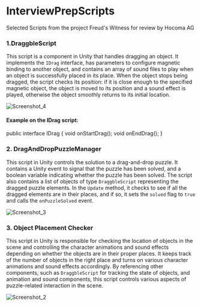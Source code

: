 # InterviewPrepScripts
Selected Scripts from the project Freud's Witness for review by Hocoma AG

### 1.DraggbleScript

This script is a component in Unity that handles dragging an object. It implements the `IDrag` interface, has parameters to configure magnetic binding to another object, and contains an array of sound files to play when an object is successfully placed in its place.
When the object stops being dragged, the script checks its position: if it is close enough to the specified magnetic object, the object is moved to its position and a sound effect is played, otherwise the object smoothly returns to its initial location.

![Screenshot_4](https://github.com/agatatelesh/InterviewPrepScripts/assets/41807041/bb6e17a6-5dfa-4fa4-a794-49274c5f53d6)

#### Example on the IDrag script:

public interface IDrag {
    void onStartDrag();
    void onEndDrag();
}

### 2. DragAndDropPuzzleManager

This script in Unity controls the solution to a drag-and-drop puzzle. It contains a Unity event to signal that the puzzle has been solved, and a boolean variable indicating whether the puzzle has been solved. The script also contains a list of objects of type `DraggbleScript` representing the dragged puzzle elements. In the `Update` method, it checks to see if all the dragged elements are in their places, and if so, it sets the `solved` flag to `true` and calls the `onPuzzleSolved` event.

![Screenshot_3](https://github.com/agatatelesh/InterviewPrepScripts/assets/41807041/1f298b66-235c-4831-9447-0483086ebd80)

### 3. Object Placement Checker

This script in Unity is responsible for checking the location of objects in the scene and controlling the character animations and sound effects depending on whether the objects are in their proper places. It keeps track of the number of objects in the right place and turns on various character animations and sound effects accordingly. By referencing other components, such as `DraggbleScript` for tracking the state of objects, and animation and sound components, this script controls various aspects of puzzle-related interaction in the scene.

![Screenshot_2](https://github.com/agatatelesh/InterviewPrepScripts/assets/41807041/3618b0bf-0d13-466b-92ea-7150fd85a2b8)
